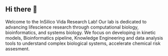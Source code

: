 ## Hi there 👋

Welcome to the InSilico Vida Research Lab! Our lab is dedicated to advancing lifescience research through computational biology, bioinformatics, and systems biology. We focus on developing in kinetic models, Bioinformatics pipeline, Knowledge Engineering and data analysis tools to understand complex biological systems, accelerate chemical risk assesment. 

